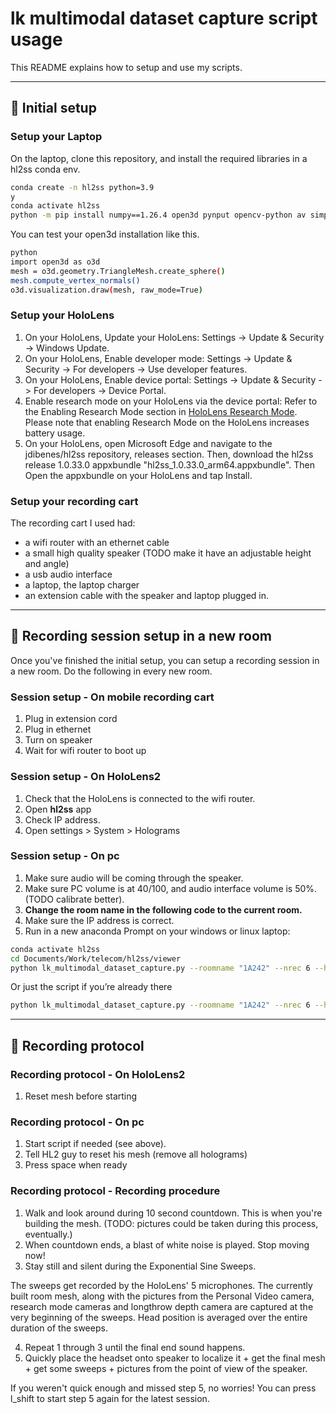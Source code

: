 # lk multimodal dataset capture script usage

This README explains how to setup and use my scripts.

---

## 🚧 Initial setup

### Setup your Laptop

On the laptop, clone this repository, and install the required libraries in a hl2ss conda env.

```bash
conda create -n hl2ss python=3.9
y
conda activate hl2ss
python -m pip install numpy==1.26.4 open3d pynput opencv-python av simpleaudio soundfile
```

You can test your open3d installation like this.

```bash
python
import open3d as o3d
mesh = o3d.geometry.TriangleMesh.create_sphere()
mesh.compute_vertex_normals()
o3d.visualization.draw(mesh, raw_mode=True)
```

### Setup your HoloLens

1. On your HoloLens, Update your HoloLens: Settings -> Update & Security -> Windows Update.
2. On your HoloLens, Enable developer mode: Settings -> Update & Security -> For developers -> Use developer features.
3. On your HoloLens, Enable device portal: Settings -> Update & Security -> For developers -> Device Portal.
4. Enable research mode on your HoloLens via the device portal: Refer to the Enabling Research Mode section in [HoloLens Research Mode](https://docs.microsoft.com/en-us/windows/mixed-reality/develop/advanced-concepts/research-mode). Please note that enabling Research Mode on the HoloLens increases battery usage.
5. On your HoloLens, open Microsoft Edge and navigate to the jdibenes/hl2ss repository, releases section. Then, download the hl2ss release 1.0.33.0 appxbundle "hl2ss_1.0.33.0_arm64.appxbundle". Then Open the appxbundle on your HoloLens and tap Install.

### Setup your recording cart

The recording cart I used had:

- a wifi router with an ethernet cable
- a small high quality speaker (TODO make it have an adjustable height and angle)
- a usb audio interface
- a laptop, the laptop charger
- an extension cable with the speaker and laptop plugged in.

---

## 📐 Recording session setup in a new room

Once you've finished the initial setup, you can setup a recording session in a new room.
Do the following in every new room.

### Session setup - On mobile recording cart

1. Plug in extension cord
2. Plug in ethernet
3. Turn on speaker
4. Wait for wifi router to boot up

### Session setup - On HoloLens2

1. Check that the HoloLens is connected to the wifi router.
2. Open **hl2ss** app
3. Check IP address.
4. Open settings > System > Holograms

### Session setup - On pc

1. Make sure audio will be coming through the speaker.
2. Make sure PC volume is at 40/100, and audio interface volume is 50%. (TODO calibrate better).
3. **Change the room name in the following code to the current room.**
4. Make sure the IP address is correct.
5. Run in a new anaconda Prompt on your windows or linux laptop:

```bash
conda activate hl2ss
cd Documents/Work/telecom/hl2ss/viewer
python lk_multimodal_dataset_capture.py --roomname "1A242" --nrec 6 --host 192.168.50.61
```

Or just the script if you’re already there

```bash
python lk_multimodal_dataset_capture.py --roomname "1A242" --nrec 6 --host 192.168.50.61
```

---

## 🎦 Recording protocol

### Recording protocol - On HoloLens2

1. Reset mesh before starting

### Recording protocol - On pc

1. Start script if needed (see above).
2. Tell HL2 guy to reset his mesh (remove all holograms)
3. Press space when ready

### Recording protocol - Recording procedure

1. Walk and look around during 10 second countdown. This is when you're building the mesh. (TODO: pictures could be taken during this process, eventually.)
2. When countdown ends, a blast of white noise is played. Stop moving now!
3. Stay still and silent during the Exponential Sine Sweeps.

The sweeps get recorded by the HoloLens' 5 microphones. The currently built room mesh, along with the pictures from the Personal Video camera, research mode cameras and longthrow depth camera are captured at the very beginning of the sweeps. Head position is averaged over the entire duration of the sweeps.

4. Repeat 1 through 3 until the final end sound happens.
5. Quickly place the headset onto speaker to localize it + get the final mesh + get some sweeps + pictures from the point of view of the speaker.

If you weren't quick enough and missed step 5, no worries! You can press l_shift to start step 5 again for the latest session.
